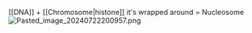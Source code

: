 [[DNA]] + [[Chromosome|histone]] it's wrapped around = Nucleosome
![Pasted_image_20240722200957.png](pasted_image_20240722200957.png)
